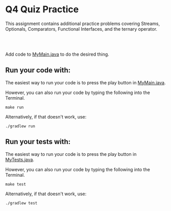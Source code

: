 # Q4 Quiz Practice

This assignment contains additional practice problems covering Streams,
Optionals, Comparators, Functional Interfaces, and the ternary operator.

<br />
<br />

Add code to [MyMain.java](src/main/java/MyMain.java) to do the desired thing.

## Run your code with:
The easiest way to run your code is to press the play button in [MyMain.java](src/main/java/MyMain.java).

However, you can also run your code by typing the following into the Terminal.

```shell script
make run
```

Alternatively, if that doesn't work, use:

```shell script
./gradlew run
```

## Run your tests with:
The easiest way to run your code is to press the play button in [MyTests.java](src/test/java/MyTests.java).

However, you can also run your code by typing the following into the Terminal.

```shell script
make test
```

Alternatively, if that doesn't work, use:

```shell script
./gradlew test
```